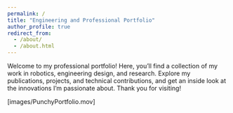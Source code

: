 ```yaml
---
permalink: /
title: "Engineering and Professional Portfolio"
author_profile: true
redirect_from: 
  - /about/
  - /about.html
---
```


Welcome to my professional portfolio! Here, you’ll find a collection of my work in robotics, engineering design, and research. Explore my publications, projects, and technical contributions, and get an inside look at the innovations I’m passionate about. Thank you for visiting!


[images/PunchyPortfolio.mov]
